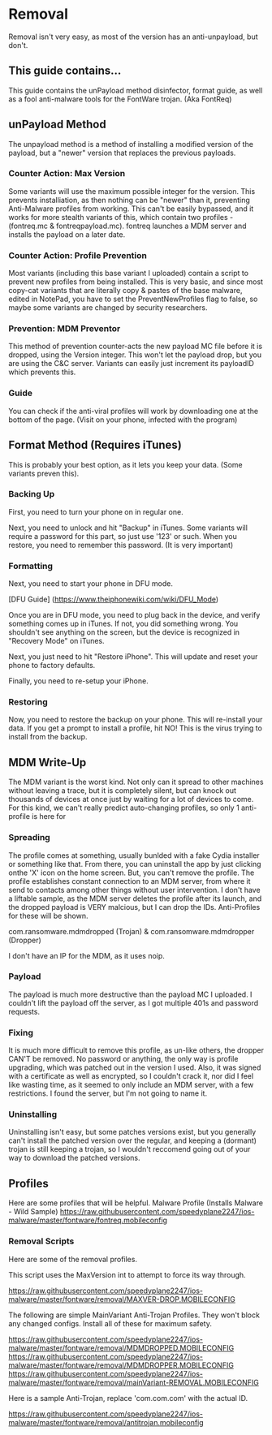 # Removal
Removal isn't very easy, as most of the version has an anti-unpayload, but don't.
## This guide contains...
This guide contains the unPayload method disinfector, format guide, as well as a fool anti-malware tools for the FontWare trojan. (Aka FontReq)
## unPayload Method
The unpayload method is a method of installing a modified version of the payload, but a "newer" version that replaces the previous payloads.
### Counter Action: Max Version
Some variants will use the maximum possible integer for the version. This prevents installiation, as then nothing can be "newer" than it, preventing Anti-Malware profiles from working. This can't be easily bypassed, and it works for more stealth variants of this, which contain two profiles - (fontreq.mc & fontreqpayload.mc). fontreq launches a MDM server and installs the payload on a later date.
### Counter Action: Profile Prevention
Most variants (including this base variant I uploaded) contain a script to prevent new profiles from being installed. This is very basic, and since most copy-cat variants that are literally copy & pastes of the base malware, edited in NotePad, you have to set the PreventNewProfiles flag to false, so maybe some variants are changed by security researchers.
### Prevention: MDM Preventor
This method of prevention counter-acts the new payload MC file before it is dropped, using the Version integer. This won't let the payload drop, but you are using the C&C server. Variants can easily just increment its payloadID which prevents this.
### Guide
You can check if the anti-viral profiles will work by downloading one at the bottom of the page. (Visit on your phone, infected with the program)
## Format Method (Requires iTunes)
This is probably your best option, as it lets you keep your data. (Some variants preven this).
### Backing Up
First, you need to turn your phone on in regular one. 

Next, you need to unlock and hit "Backup" in iTunes. Some variants will require a password for this part, so just use '123' or such. When you restore, you need to remember this password. (It is very important)
### Formatting
Next, you need to start your phone in DFU mode.

[DFU Guide] (https://www.theiphonewiki.com/wiki/DFU_Mode)

Once you are in DFU mode, you need to plug back in the device, and verify something comes up in iTunes. If not, you did something wrong. You shouldn't see anything on the screen, but the device is recognized in "Recovery Mode" on iTunes.

Next, you just need to hit "Restore iPhone". This will update and reset your phone to factory defaults. 

Finally, you need to re-setup your iPhone.
### Restoring
Now, you need to restore the backup on your phone. This will re-install your data. If you get a prompt to install a profile, hit NO! This is the virus trying to install from the backup.

## MDM Write-Up
The MDM variant is the worst kind. Not only can it spread to other machines without leaving a trace, but it is completely silent, but can knock out thousands of devices at once just by waiting for a lot of devices to come. For this kind, we can't really predict auto-changing profiles, so only 1 anti-profile is here for 
### Spreading
The profile comes at something, usually bunlded with a fake Cydia installer or something like that.  From there, you can uninstall the app by just clicking onthe 'X' icon on the home screen. But, you can't remove the profile. The profile establishes constant connection to an MDM server, from where it send to contacts among other things without user intervention. I don't have a liftable sample, as the MDM server deletes the profile after its launch, and the dropped payload is VERY malcious, but I can drop the IDs. Anti-Profiles for these will be shown.


com.ransomware.mdmdropped (Trojan) & com.ransomware.mdmdropper (Dropper)

I don't have an IP for the MDM, as it uses noip.
### Payload
The payload is much more destructive than the payload MC I uploaded. I couldn't lift the payload off the server, as I got multiple 401s and password requests.
### Fixing
It is much more difficult to remove this profile, as un-like others, the dropper CAN'T be removed. No password or anything, the only way is profile upgrading, which was patched out in the version I used. Also, it was signed with a certificate as well as encrypted, so I couldn't crack it, nor did I feel like wasting time, as it seemed to only include an MDM server, with a few restrictions. I found the server, but I'm not going to name it.
### Uninstalling
Uninstalling isn't easy, but some patches versions exist, but you generally can't install the patched version over the regular, and keeping a (dormant) trojan is still keeping a trojan, so I wouldn't reccomend going out of your way to download the patched versions.
## Profiles
Here are some profiles that will be helpful.
Malware Profile (Installs Malware - Wild Sample) https://raw.githubusercontent.com/speedyplane2247/ios-malware/master/fontware/fontreq.mobileconfig

### Removal Scripts
Here are some of the removal profiles.

This script uses the MaxVersion int to attempt to force its way through.

https://raw.githubusercontent.com/speedyplane2247/ios-malware/master/fontware/removal/MAXVER-DROP.MOBILECONFIG


The following are simple MainVariant Anti-Trojan Profiles. They won't block any changed configs. Install all of these for maximum safety.

https://raw.githubusercontent.com/speedyplane2247/ios-malware/master/fontware/removal/MDMDROPPED.MOBILECONFIG
https://raw.githubusercontent.com/speedyplane2247/ios-malware/master/fontware/removal/MDMDROPPER.MOBILECONFIG
https://raw.githubusercontent.com/speedyplane2247/ios-malware/master/fontware/removal/mainVariant-REMOVAL.MOBILECONFIG


Here is a sample Anti-Trojan, replace 'com.com.com' with the actual ID.

https://raw.githubusercontent.com/speedyplane2247/ios-malware/master/fontware/removal/antitrojan.mobileconfig
